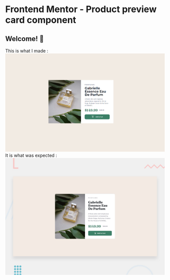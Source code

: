 # Frontend Mentor - Product preview card component

## Welcome! 👋
This is what I made :
<img src="https://github.com/FrontendMentorRepo/Product-preview-cardcomponent/blob/main/image.png"/>
<Br/>
It is what was expected :
<img src="https://github.com/FrontendMentorRepo/Product-preview-cardcomponent/blob/main/design/design/desktop-preview.jpg"/>
